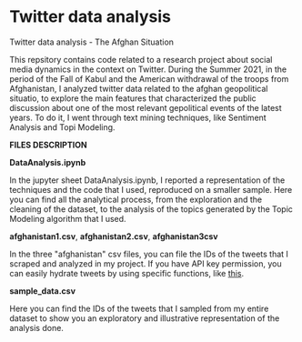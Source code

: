 # Twitter data analysis
Twitter data analysis - The Afghan Situation

This repsitory contains code related to a research project about social media dynamics in the context on Twitter. During the Summer 2021, in the period of the Fall of Kabul and the American withdrawal of the troops from Afghanistan, I analyzed twitter data related to the afghan geopolitical situatio, to explore the main features that characterized the public discussion about one of the most relevant gepolitical events of the latest years. To do it, I went through text mining techniques, like Sentiment Analysis and Topi Modeling.

**FILES DESCRIPTION**

**DataAnalysis.ipynb** 

In the jupyter sheet DataAnalysis.ipynb, I reported a representation of the techniques and the code that I used, reproduced on a smaller sample. Here you can find all the analytical process, from the exploration and the cleaning of the dataset, to the analysis of the topics generated by the Topic Modeling algorithm that I used.


**afghanistan1.csv**,
**afghanistan2.csv**,
**afghanistan3csv**

In the three "afghanistan" csv files, you can file the IDs of the tweets that I scraped and analyzed in my project. If you have API key permission, you can easily hydrate tweets by using specific functions, like <a href=https://rdrr.io/cran/academictwitteR/man/hydrate_tweets.html>this</A>.

**sample_data.csv**

Here you can find the IDs of the tweets that I sampled from my entire dataset to show you an exploratory and illustrative representation of the analysis done. 

